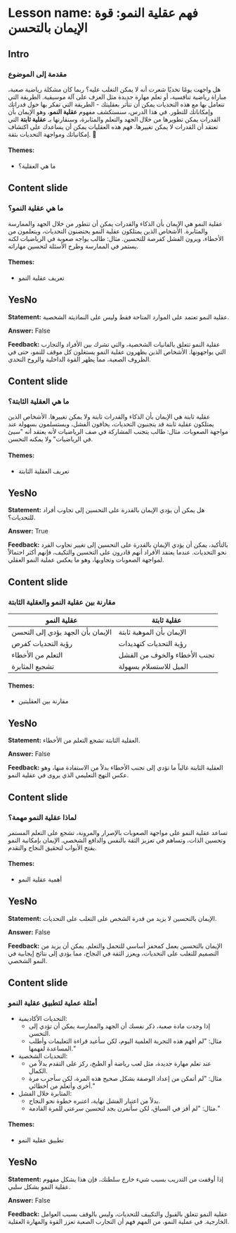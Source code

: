 # Lesson name: فهم عقلية النمو: قوة الإيمان بالتحسن

## Intro

### مقدمة إلى الموضوع

هل واجهت يومًا تحديًا شعرت أنه لا يمكن التغلب عليه؟ ربما كان مشكلة رياضية صعبة، مباراة رياضية تنافسية، أو تعلم مهارة جديدة مثل العزف على آلة موسيقية. الطريقة التي تتعامل بها مع هذه التحديات يمكن أن تتأثر بعقليتك - الطريقة التي تفكر بها حول قدراتك وإمكاناتك للتطور. في هذا الدرس، سنستكشف مفهوم **عقلية النمو**، وهو الإيمان بأن القدرات يمكن تطويرها من خلال الجهد والتعلم والمثابرة، وسنقارنها بـ **عقلية ثابتة** التي تعتقد أن القدرات لا يمكن تغييرها. فهم هذه العقليات يمكن أن يساعدك على اكتشاف إمكانياتك ومواجهة التحديات بثقة. 🌟

#### **Themes:**
- ما هي العقلية؟

## Content slide

### ما هي عقلية النمو؟

عقلية النمو هي الإيمان بأن الذكاء والقدرات يمكن أن تتطور من خلال الجهد والممارسة والمثابرة. الأشخاص الذين يمتلكون عقلية النمو يحتضنون التحديات، ويتعلمون من الأخطاء، ويرون الفشل كفرصة للتحسين. مثال: طالب يواجه صعوبة في الرياضيات لكنه يستمر في الممارسة وطرح الأسئلة لتحسين مهاراته.

#### **Themes:**
- تعريف عقلية النمو

## YesNo

**Statement:** عقلية النمو تعتمد على الموارد المتاحة فقط وليس على النماذيثة الشخصية.

**Answer:** False

**Feedback:**
عقلية النمو تتعلق بالفانيات الشخصية، والتي تشرك بين الأفراد والتجارب التي يواجهونها. الأشخاص الذين يظهرون عقلية النمو يستغلون كل موقف للنمو، حتى في الظروف الصعبة، مما يظهر القوة الداخلية والروح التحدي.


## Content slide

### ما هي العقلية الثابتة؟

عقلية ثابتة هي الإيمان بأن الذكاء والقدرات ثابتة ولا يمكن تغييرها. الأشخاص الذين يمتلكون عقلية ثابتة قد يتجنبون التحديات، يخافون الفشل، ويستسلمون بسهولة عند مواجهة الصعوبات. مثال: طالب يتجنب المشاركة في صف الرياضيات لأنه يعتقد أنه "سيئ في الرياضيات" ولا يمكنه التحسن.

#### **Themes:**
- تعريف العقلية الثابتة

## YesNo

**Statement:** هل يمكن أن يؤدي الإيمان بالقدرة على التحسين إلى تجاوب أفراد للتحديات؟.

**Answer:** True

**Feedback:**
بالتأكيد، يمكن أن يؤدي الإيمان بالقدرة على التحسين إلى تغيير تجاوب الفرد نحو التحديات. عندما يعتقد الأفراد أنهم قادرون على التحسين والتكيف، فإنهم أكثر احتمالاً لمواجهة الصعوبات وتجاوبها، وهو ما يعكس عملية النمو العقلي.


## Content slide

### مقارنة بين عقلية النمو والعقلية الثابتة

| **عقلية النمو** | **عقلية ثابتة** |
|-------------------|-------------------|
| الإيمان بأن الجهد يؤدي إلى التحسن | الإيمان بأن الموهبة ثابتة |
| رؤية التحديات كفرص | رؤية التحديات كتهديدات |
| التعلم من الأخطاء | تجنب الأخطاء والخوف من الفشل |
| تشجيع المثابرة | الميل للاستسلام بسهولة |

#### **Themes:**
- مقارنة بين العقليتين

## YesNo

**Statement:** العقلية الثابتة تشجع التعلم من الأخطاء.

**Answer:** False

**Feedback:**
العقلية الثابتة غالباً ما تؤدي إلى تجنب الأخطاء بدلاً من الاستفادة منها، وهو عكس النهج التعليمي الذي يروى في عقلية النمو.


## Content slide

### لماذا عقلية النمو مهمة؟

تساعد عقلية النمو على مواجهة الصعوبات بالإصرار والمرونة، تشجع على التعلم المستمر وتحسين الذات، وتساهم في تعزيز الثقة بالنفس والدافع الشخصي. الإيمان بإمكانية النمو يفتح الأبواب لتحقيق النجاح والتقدم.

#### **Themes:**
- أهمية عقلية النمو

## YesNo

**Statement:** الإيمان بالتحسين لا يزيد من قدرة الشخص على التغلب على التحديات.

**Answer:** False

**Feedback:**
الإيمان بالتحسين يعمل كمحفز أساسي للتحمل والتعلم. يمكن أن يزيد من التصميم للتغلب على التحديات، ويعزز الثقة في النجاح، مما يؤدي إلى نتائج إيجابية في النمو الشخصي.


## Content slide

### أمثلة عملية لتطبيق عقلية النمو

- التحديات الأكاديمية:
   - إذا وجدت مادة صعبة، ذكر نفسك أن الجهد والممارسة يمكن أن تؤدي إلى التحسن.
   - مثال: "لم أفهم هذه التجربة العلمية اليوم، لكن سأعيد قراءة التعليمات وأطلب المساعدة لفهمها."
- التحديات الشخصية:
   - عند تعلم مهارة جديدة، مثل لعب رياضة أو الطبخ، ركز على التقدم بدلاً من الكمال.
   - مثال: "لم أتمكن من إعداد الوصفة بشكل صحيح هذه المرة، لكن سأجرب مرة أخرى وأتعلم من أخطائي."
- المثابرة خلال الفشل:
   - بدلاً من اعتبار الفشل نهاية، اعتبره خطوة نحو النجاح.
   - مثال: "لم أفز في السباق، لكن سأتمرن بجد لتحسين سرعتي للمرة القادمة."

#### **Themes:**
- تطبيق عقلية النمو

## YesNo

**Statement:** إذا أوقفت من التدريب بسبب شيء خارج سلطتك، فإن هذا يشكل مفهوم عقلية النمو بشكل سلبي.

**Answer:** False

**Feedback:**
عقلية النمو تتعلق بالقبول والتكييف للتحديات، وليس بالوقف بسبب العوامل الخارجية. في عملية النمو، من المهم فهم أن التجارب الصعبة تعزز القوة والمهارة العقلية.

